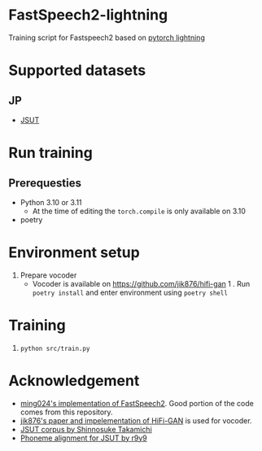 # FastSpeech2-lightning
Training script for Fastspeech2 based on [pytorch lightning](https://pytorch-lightning.readthedocs.io/en/stable/)

# Supported datasets
## JP
* [JSUT](https://sites.google.com/site/shinnosuketakamichi/publication/jsut)

# Run training
## Prerequesties
* Python 3.10 or 3.11 
    * At the time of editing the `torch.compile` is only available on 3.10  
* poetry

# Environment setup
1. Prepare vocoder
    * Vocoder is available on https://github.com/jik876/hifi-gan
1 . Run `poetry install` and enter environment using `poetry shell`

# Training
1. `python src/train.py`

# Acknowledgement
* [ming024's implementation of FastSpeech2](https://github.com/ming024/FastSpeech2). Good portion of the code comes from this repository.
* [jik876's paper and impelementation of HiFi-GAN](https://github.com/jik876/hifi-gan) is used for vocoder.
* [JSUT corpus by Shinnosuke Takamichi](https://sites.google.com/site/shinnosuketakamichi/publication/jsut)
* [Phoneme alignment for JSUT by r9y9](https://github.com/r9y9/jsut-lab)